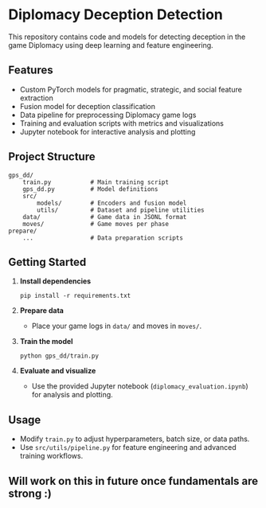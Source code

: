 # Diplomacy Deception Detection

This repository contains code and models for detecting deception in the game Diplomacy using deep learning and feature engineering.

## Features

- Custom PyTorch models for pragmatic, strategic, and social feature extraction
- Fusion model for deception classification
- Data pipeline for preprocessing Diplomacy game logs
- Training and evaluation scripts with metrics and visualizations
- Jupyter notebook for interactive analysis and plotting

## Project Structure

```
gps_dd/
    train.py           # Main training script
    gps_dd.py          # Model definitions
    src/
        models/        # Encoders and fusion model
        utils/         # Dataset and pipeline utilities
    data/              # Game data in JSONL format
    moves/             # Game moves per phase
prepare/
    ...                # Data preparation scripts
```

## Getting Started

1. **Install dependencies**
   ```
   pip install -r requirements.txt
   ```

2. **Prepare data**
   - Place your game logs in `data/` and moves in `moves/`.

3. **Train the model**
   ```
   python gps_dd/train.py
   ```

4. **Evaluate and visualize**
   - Use the provided Jupyter notebook (`diplomacy_evaluation.ipynb`) for analysis and plotting.

## Usage

- Modify `train.py` to adjust hyperparameters, batch size, or data paths.
- Use `src/utils/pipeline.py` for feature engineering and advanced training workflows.

## Will work on this in future once fundamentals are strong :)

